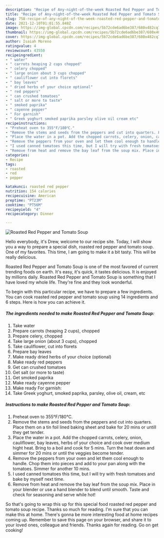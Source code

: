 ```yaml
---
description: "Recipe of Any-night-of-the-week Roasted Red Pepper and Tomato Soup"
title: "Recipe of Any-night-of-the-week Roasted Red Pepper and Tomato Soup"
slug: 758-recipe-of-any-night-of-the-week-roasted-red-pepper-and-tomato-soup
date: 2021-12-10T01:01:55.848Z
image: https://img-global.cpcdn.com/recipes/5b72cde6ad6be387/680x482cq70/roasted-red-pepper-and-tomato-soup-recipe-main-photo.jpg
thumbnail: https://img-global.cpcdn.com/recipes/5b72cde6ad6be387/680x482cq70/roasted-red-pepper-and-tomato-soup-recipe-main-photo.jpg
cover: https://img-global.cpcdn.com/recipes/5b72cde6ad6be387/680x482cq70/roasted-red-pepper-and-tomato-soup-recipe-main-photo.jpg
author: Isaiah Moreno
ratingvalue: 4
reviewcount: 43550
recipeingredient:
- " water"
- " carrots heaping 2 cups chopped"
- " celery chopped"
- " large onion about 3 cups chopped"
- " cauliflower cut into florets"
- " bay leaves"
- " dried herbs of your choice optional"
- " red peppers"
- " can crushed tomatoes"
- " salt or more to taste"
- " smoked paprika"
- " cayenne pepper"
- " For garnish"
- " Greek yoghurt smoked paprika parsley olive oil cream etc"
recipeinstructions:
- "Preheat oven to 355°F/180℃."
- "Remove the stems and seeds from the peppers and cut into quarters. Place them on a tin foil lined baking sheet and bake for 20 mins or untill they get tender."
- "Place the water in a pot. Add the chopped carrots, celery, onion, cauliflower, bay leaves, herbs of your choice and cook over medium hight heat. Bring to a boil and cook for 5 mins. Turn the heat down and simmer for 20 mins or until the veggies become tender."
- "Remove the peppers from your oven and let them cool enough to handle. Chop them into pieces and add to your pan along with the tomatoes. Simmer for another 10 mins."
- "I used canned tomatoes this time, but I will try with fresh tomatoes and bake by myself next time."
- "Remove from heat and remove the bay leaf from the soup mix. Place in your blender or use a hand blender to blend until smooth. Taste and check for seasoning and serve while hot!"
categories:
- Recipe
tags:
- roasted
- red
- pepper

katakunci: roasted red pepper 
nutrition: 154 calories
recipecuisine: American
preptime: "PT23M"
cooktime: "PT56M"
recipeyield: "4"
recipecategory: Dinner

---
```



![Roasted Red Pepper and Tomato Soup](https://img-global.cpcdn.com/recipes/5b72cde6ad6be387/680x482cq70/roasted-red-pepper-and-tomato-soup-recipe-main-photo.jpg)

Hello everybody, it's Drew, welcome to our recipe site. Today, I will show you a way to prepare a special dish, roasted red pepper and tomato soup. One of my favorites. This time, I am going to make it a bit tasty. This will be really delicious.



Roasted Red Pepper and Tomato Soup is one of the most favored of current trending foods on earth. It's easy, it's quick, it tastes delicious. It is enjoyed by millions daily. Roasted Red Pepper and Tomato Soup is something that I have loved my whole life. They're fine and they look wonderful.


To begin with this particular recipe, we have to prepare a few ingredients. You can cook roasted red pepper and tomato soup using 14 ingredients and 6 steps. Here is how you can achieve it.

<!--inarticleads1-->

##### The ingredients needed to make Roasted Red Pepper and Tomato Soup:

1. Take  water
1. Prepare  carrots (heaping 2 cups), chopped
1. Prepare  celery, chopped
1. Take  large onion (about 3 cups), chopped
1. Take  cauliflower, cut into florets
1. Prepare  bay leaves
1. Make ready  dried herbs of your choice (optional)
1. Make ready  red peppers
1. Get  can crushed tomatoes
1. Get  salt (or more to taste)
1. Get  smoked paprika
1. Make ready  cayenne pepper
1. Make ready  For garnish:
1. Take  Greek yoghurt, smoked paprika, parsley, olive oil, cream, etc




<!--inarticleads2-->

##### Instructions to make Roasted Red Pepper and Tomato Soup:

1. Preheat oven to 355°F/180℃.
1. Remove the stems and seeds from the peppers and cut into quarters. Place them on a tin foil lined baking sheet and bake for 20 mins or untill they get tender.
1. Place the water in a pot. Add the chopped carrots, celery, onion, cauliflower, bay leaves, herbs of your choice and cook over medium hight heat. Bring to a boil and cook for 5 mins. Turn the heat down and simmer for 20 mins or until the veggies become tender.
1. Remove the peppers from your oven and let them cool enough to handle. Chop them into pieces and add to your pan along with the tomatoes. Simmer for another 10 mins.
1. I used canned tomatoes this time, but I will try with fresh tomatoes and bake by myself next time.
1. Remove from heat and remove the bay leaf from the soup mix. Place in your blender or use a hand blender to blend until smooth. Taste and check for seasoning and serve while hot!




So that's going to wrap this up for this special food roasted red pepper and tomato soup recipe. Thanks so much for reading. I'm sure that you can make this at home. There's gonna be more interesting food at home recipes coming up. Remember to save this page on your browser, and share it to your loved ones, colleague and friends. Thanks again for reading. Go on get cooking!
